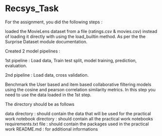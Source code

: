 # Recsys_Task

For the assignment, you did the following steps :

loaded the MovieLens dataset from a file (ratings.csv & movies.csv) instead of loading it directly with using the load_builtin method. As per the  the Surprise Dataset module documentation.

Created 2 model pipelines :

1st pipeline : Load data, Train test split, model training, prediction, evaluation.

2nd pipeline : Load data, cross validation.

Benchmark the User based and item based collaborative filtering models using the cosine and pearson correlation similarity metrics. In this step you need to use the data loaded in the 1st step.

The directory should be as follows

data directory : should contain the data that will be used for the practical work
notebook directory : should contain all the practical work notebooks
requirements.txt file : should contain the packages used in the practical work
README.md : for additional informations
